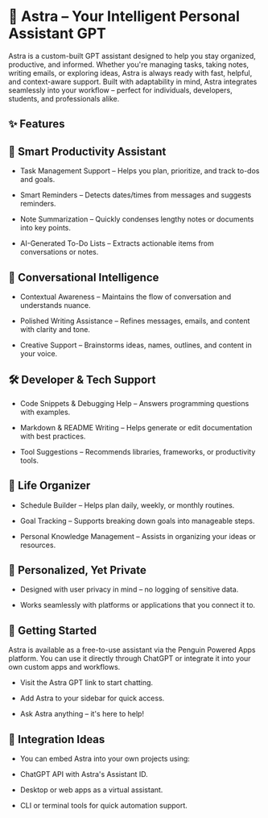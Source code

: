 # 🌟 Astra – Your Intelligent Personal Assistant GPT


Astra is a custom-built GPT assistant designed to help you stay organized, productive, and informed. Whether you're managing tasks, taking notes, writing emails, or exploring ideas, Astra is always ready with fast, helpful, and context-aware support. Built with adaptability in mind, Astra integrates seamlessly into your workflow – perfect for individuals, developers, students, and professionals alike.

## ✨ Features


## 🧠 Smart Productivity Assistant
- Task Management Support – Helps you plan, prioritize, and track to-dos and goals.

- Smart Reminders – Detects dates/times from messages and suggests reminders.

- Note Summarization – Quickly condenses lengthy notes or documents into key points.

- AI-Generated To-Do Lists – Extracts actionable items from conversations or notes.

## 💬 Conversational Intelligence
- Contextual Awareness – Maintains the flow of conversation and understands nuance.

- Polished Writing Assistance – Refines messages, emails, and content with clarity and tone.

- Creative Support – Brainstorms ideas, names, outlines, and content in your voice.

## 🛠️ Developer & Tech Support
- Code Snippets & Debugging Help – Answers programming questions with examples.

- Markdown & README Writing – Helps generate or edit documentation with best practices.

- Tool Suggestions – Recommends libraries, frameworks, or productivity tools.

## 📅 Life Organizer
- Schedule Builder – Helps plan daily, weekly, or monthly routines.

- Goal Tracking – Supports breaking down goals into manageable steps.

- Personal Knowledge Management – Assists in organizing your ideas or resources.

## 🔐 Personalized, Yet Private
- Designed with user privacy in mind – no logging of sensitive data.

- Works seamlessly with platforms or applications that you connect it to.

## 🚀 Getting Started

Astra is available as a free-to-use assistant via the Penguin Powered Apps platform. You can use it directly through ChatGPT or integrate it into your own custom apps and workflows.

- Visit the Astra GPT link to start chatting.

- Add Astra to your sidebar for quick access.

- Ask Astra anything – it's here to help!

## 🔧 Integration Ideas
- You can embed Astra into your own projects using:

- ChatGPT API with Astra's Assistant ID.

- Desktop or web apps as a virtual assistant.

- CLI or terminal tools for quick automation support.
